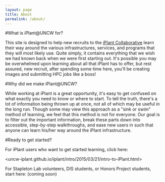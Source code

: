 ```yaml
---
layout: page
title: About
permalink: /about/
---
```

#What is iPlant@UNCW for?

This site is designed to help new recruits to the [iPlant Collaborative](http://www.iplantcollaborative.org/) learn their way around the various infrastructures, 
services, and programs that they will most likely use. Quite simply, it contains everything that we wish we had known back when we were first starting out. 
It's possible you may be overwhelmed upon learning about all that iPlant has to offer, but rest assured, new recruit, after spending some time here, you'll be creating images and
submitting HPC jobs like a boss!

#Why did we make iPlant@UNCW?

While working at iPlant is a great opportunity, it's easy to get confused on what exactly you need to know or where to start. To tell the truth, there's a lot of information being thrown up at once, not all of which may
be useful in the long run. Though some may view this approach as a "sink or swim" method of learning, we feel that this method is not for everyone. Our goal is to filter out the important
information, break these parts down into accessible, step-by-step walkthroughs, and ease new users in such that anyone can learn his/her way around the iPlant infrastructure. 

#Ready to get started?

For iPlant users who want to get started learning, click here:

<uncw-iplant.github.io/iplant/intro/2015/03/21/intro-to-iPlant.html>

For Stapleton Lab volunteers, DIS students, or Honors Project students, start here:
(coming soon)
